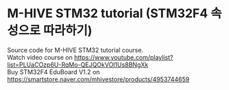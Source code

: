 # M-HIVE STM32 tutorial (STM32F4 속성으로 따라하기)
Source code for M-HIVE STM32 tutorial course.  
Watch video course on https://www.youtube.com/playlist?list=PLUaCOzp6U-RqMo-QEJQOkVOl1Us8BNgXk  
Buy STM32F4 EduBoard V1.2 on https://smartstore.naver.com/mhivestore/products/4953744659  
